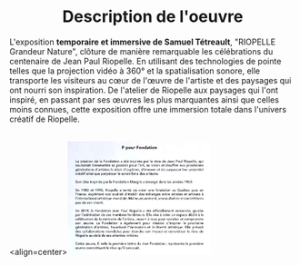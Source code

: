 <h1 align=center>Description de l'oeuvre</h1>
L'exposition <strong>temporaire et immersive de Samuel Tétreault</strong>, "RIOPELLE Grandeur Nature", clôture de manière remarquable les célébrations du centenaire de Jean Paul Riopelle. En utilisant des technologies de pointe telles que la projection vidéo à 360° et la spatialisation sonore, elle transporte les visiteurs au cœur de l'œuvre de l'artiste et des paysages qui ont nourri son inspiration. De l'atelier de Riopelle aux paysages qui l'ont inspiré, en passant par ses œuvres les plus marquantes ainsi que celles moins connues, cette exposition offre une immersion totale dans l'univers créatif de Riopelle.
<br>
<br>




<align=center><img src='./medias/RIOPELLE_cartel_20240301.jpg' width=50% height=50%>

